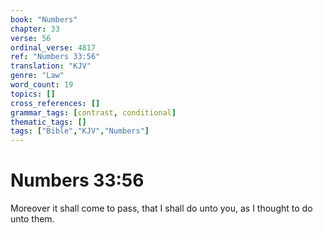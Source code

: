 ```yaml
---
book: "Numbers"
chapter: 33
verse: 56
ordinal_verse: 4817
ref: "Numbers 33:56"
translation: "KJV"
genre: "Law"
word_count: 19
topics: []
cross_references: []
grammar_tags: [contrast, conditional]
thematic_tags: []
tags: ["Bible","KJV","Numbers"]
---
```


# Numbers 33:56

Moreover it shall come to pass, that I shall do unto you, as I thought to do unto them.
